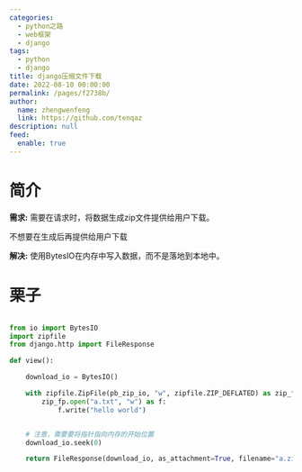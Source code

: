 ```yaml
---
categories: 
  - python之路
  - web框架
  - django
tags: 
  - python
  - django
title: django压缩文件下载
date: 2022-08-10 00:00:00
permalink: /pages/f2738b/
author: 
  name: zhengwenfeng
  link: https://github.com/tenqaz
description: null
feed: 
  enable: true
---
```




# 简介

**需求:**
需要在请求时，将数据生成zip文件提供给用户下载。

不想要在生成后再提供给用户下载

**解决:**
使用BytesIO在内存中写入数据，而不是落地到本地中。


# 栗子
```python

from io import BytesIO
import zipfile
from django.http import FileResponse

def view():

    download_io = BytesIO()

    with zipfile.ZipFile(pb_zip_io, "w", zipfile.ZIP_DEFLATED) as zip_fp:
        zip_fp.open("a.txt", "w") as f:
            f.write("hello world")


    # 注意，需要要将指针指向内存的开始位置
    download_io.seek(0)

    return FileResponse(download_io, as_attachment=True, filename="a.zip")
```